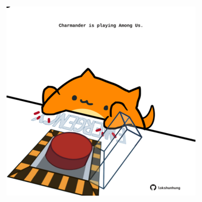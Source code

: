 <!-- built at 17/08/2023, 16:00:47 UTC -->
<p align="center">
  <img width="500" height="500" src="./ReadmeImage.svg">
</p>
